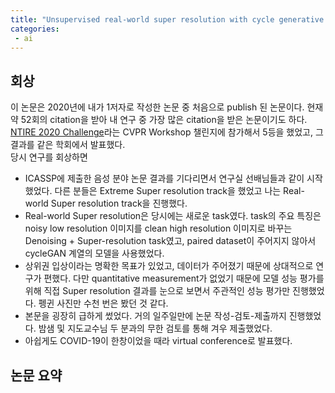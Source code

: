 ```yaml
---
title: "Unsupervised real-world super resolution with cycle generative adversarial network and domain discriminator"
categories:
 - ai
---
```


## 회상
이 논문은 2020년에 내가 1저자로 작성한 논문 중 처음으로 publish 된 논문이다. 현재 약 52회의 citation을 받아 내 연구 중 가장 많은 citation을 받은 논문이기도 하다. [NTIRE 2020 Challenge](https://data.vision.ee.ethz.ch/cvl/ntire20/)라는 CVPR Workshop 챌린지에 참가해서 5등을 했었고, 그 결과를 같은 학회에서 발표했다.  
당시 연구를 회상하면
- ICASSP에 제출한 음성 분야 논문 결과를 기다리면서 연구실 선배님들과 같이 시작했었다. 다른 분들은 Extreme Super resolution track을 했었고 나는 Real-world Super resolution track을 진행했다.
- Real-world Super resolution은 당시에는 새로운 task였다. task의 주요 특징은 noisy low resolution 이미지를 clean high resolution 이미지로 바꾸는 Denoising + Super-resolution task였고, paired dataset이 주어지지 않아서 cycleGAN 계열의 모델을 사용했었다.
- 상위권 입상이라는 명확한 목표가 있었고, 데이터가 주어졌기 때문에 상대적으로 연구가 편했다. 다만 quantitative measurement가 없었기 때문에 모델 성능 평가를 위해 직접 Super resolution 결과를 눈으로 보면서 주관적인 성능 평가만 진행했었다. 펭귄 사진만 수천 번은 봤던 것 같다.
- 본문을 굉장히 급하게 썼었다. 거의 일주일만에 논문 작성-검토-제출까지 진행했었다. 밤샘 및 지도교수님 두 분과의 무한 검토를 통해 겨우 제출했었다.
- 아쉽게도 COVID-19이 한창이었을 때라 virtual conference로 발표했다.

## 논문 요약
